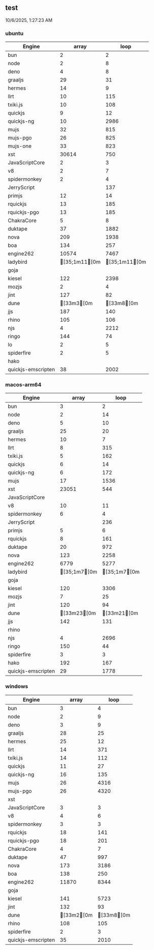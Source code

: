 
## test
10/6/2025, 1:27:23 AM

### ubuntu
| Engine | array | loop |
| --- | --- | --- |
| bun | 2 | 2 |
| node | 2 | 8 |
| deno | 4 | 8 |
| graaljs | 29 | 31 |
| hermes | 14 | 9 |
| llrt | 10 | 115 |
| txiki.js | 10 | 108 |
| quickjs | 9 | 12 |
| quickjs-ng | 10 | 2986 |
| mujs | 32 | 815 |
| mujs-pgo | 26 | 825 |
| mujs-one | 33 | 823 |
| xst | 30614 | 750 |
| JavaScriptCore | 2 | 3 |
| v8 | 2 | 7 |
| spidermonkey | 2 | 4 |
| JerryScript |  | 137 |
| primjs | 12 | 14 |
| rquickjs | 13 | 185 |
| rquickjs-pgo | 13 | 185 |
| ChakraCore | 5 | 8 |
| duktape | 37 | 1882 |
| nova | 209 | 1938 |
| boa | 134 | 257 |
| engine262 | 10574 | 7467 |
| ladybird | [35;1m11[0m | [35;1m11[0m |
| goja |  |  |
| kiesel | 122 | 2398 |
| mozjs | 2 | 4 |
| jint | 127 | 82 |
| dune | [33m3[0m | [33m8[0m |
| jjs | 187 | 140 |
| rhino | 105 | 106 |
| njs | 4 | 2212 |
| ringo | 144 | 74 |
| lo | 2 | 5 |
| spiderfire | 2 | 5 |
| hako |  |  |
| quickjs-emscripten | 38 | 2002 |
### macos-arm64
| Engine | array | loop |
| --- | --- | --- |
| bun | 3 | 2 |
| node | 2 | 14 |
| deno | 5 | 10 |
| graaljs | 25 | 20 |
| hermes | 10 | 7 |
| llrt | 8 | 315 |
| txiki.js | 5 | 162 |
| quickjs | 6 | 14 |
| quickjs-ng | 6 | 172 |
| mujs | 17 | 1536 |
| xst | 23051 | 544 |
| JavaScriptCore |  |  |
| v8 | 10 | 11 |
| spidermonkey | 6 | 4 |
| JerryScript |  | 236 |
| primjs | 5 | 6 |
| rquickjs | 8 | 161 |
| duktape | 20 | 972 |
| nova | 123 | 2258 |
| engine262 | 6779 | 5277 |
| ladybird | [35;1m7[0m | [35;1m7[0m |
| goja |  |  |
| kiesel | 120 | 3306 |
| mozjs | 7 | 25 |
| jint | 120 | 94 |
| dune | [33m23[0m | [33m21[0m |
| jjs | 142 | 131 |
| rhino |  |  |
| njs | 4 | 2696 |
| ringo | 150 | 44 |
| spiderfire | 3 | 3 |
| hako | 192 | 167 |
| quickjs-emscripten | 29 | 1778 |
### windows
| Engine | array | loop |
| --- | --- | --- |
| bun | 3 | 4 |
| node | 2 | 9 |
| deno | 3 | 9 |
| graaljs | 28 | 25 |
| hermes | 25 | 12 |
| llrt | 14 | 371 |
| txiki.js | 14 | 112 |
| quickjs | 11 | 27 |
| quickjs-ng | 16 | 135 |
| mujs | 26 | 4316 |
| mujs-pgo | 26 | 4320 |
| xst |  |  |
| JavaScriptCore | 3 | 3 |
| v8 | 4 | 6 |
| spidermonkey | 3 | 3 |
| rquickjs | 18 | 141 |
| rquickjs-pgo | 18 | 201 |
| ChakraCore | 4 | 7 |
| duktape | 47 | 997 |
| nova | 173 | 3186 |
| boa | 138 | 250 |
| engine262 | 11870 | 8344 |
| goja |  |  |
| kiesel | 141 | 5723 |
| jint | 132 | 93 |
| dune | [33m2[0m | [33m8[0m |
| rhino | 108 | 105 |
| spiderfire | 2 | 3 |
| quickjs-emscripten | 35 | 2010 |
